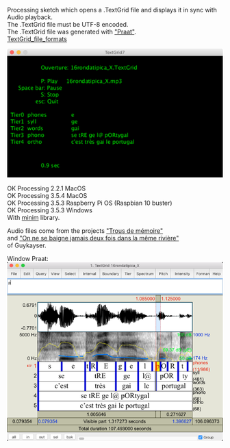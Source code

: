 Processing sketch which opens a .TextGrid file and displays it in sync with Audio playback.  
The .TextGrid file must be UTF-8 encoded.  
The .TextGrid file was generated with ["Praat"](https://www.fon.hum.uva.nl/praat/).  
[TextGrid_file_formats](https://www.fon.hum.uva.nl/praat/manual/TextGrid_file_formats.html)   

![Texte alternatif](TextGrid7.png)

OK Processing 2.2.1 MacOS  
OK Processing 3.5.4 MacOS  
OK Processing 3.5.3 Raspberry Pi OS (Raspbian 10 buster)  
OK Processing 3.5.3 Windows  
With [minim](http://code.compartmental.net/minim/) library.  

Audio files come from the projects ["Trous de mémoire"](https://guykayser.autoportrait.com/objetconversationnel/trous-de-memoire)  
and ["On ne se baigne jamais deux fois dans la même rivière"](https://guykayser.autoportrait.com/autoportrait-collec/on-ne-se-baigne-jamais-deux-fois-dans-la-meme-riviere)  
of Guykayser.  

Window Praat:  
![Texte alternatif](PraatWindow.png)

